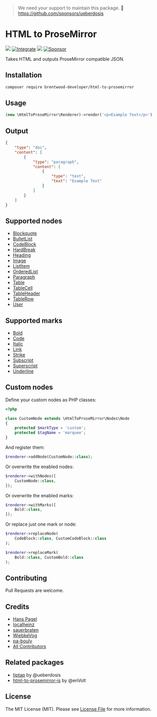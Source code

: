 > We need your support to maintain this package. 💖 https://github.com/sponsors/ueberdosis

# HTML to ProseMirror

[![](https://img.shields.io/packagist/v/ueberdosis/html-to-prosemirror.svg)](https://packagist.org/packages/ueberdosis/html-to-prosemirror)
[![Integrate](https://github.com/ueberdosis/html-to-prosemirror/workflows/Integrate/badge.svg?branch=main)](https://github.com/ueberdosis/html-to-prosemirror/actions)
[![](https://img.shields.io/packagist/dt/ueberdosis/html-to-prosemirror.svg)](https://packagist.org/packages/ueberdosis/html-to-prosemirror)
[![Sponsor](https://img.shields.io/static/v1?label=Sponsor&message=%E2%9D%A4&logo=GitHub)](https://github.com/sponsors/ueberdosis)

Takes HTML and outputs ProseMirror compatible JSON.

## Installation
```bash
composer require brentwood-developer/html-to-prosemirror
```

## Usage
```php
(new \HtmlToProseMirror\Renderer)->render('<p>Example Text</p>')
```

## Output
```json
{
    "type": "doc",
    "content": [
        {
            "type": "paragraph",
            "content": [
                {
                    "type": "text",
                    "text": "Example Text"
                }
            ]
        }
    ]
}
```

## Supported nodes
- [Blockquote](https://github.com/ueberdosis/html-to-prosemirror/blob/main/src/Nodes/Blockquote.php)
- [BulletList](https://github.com/ueberdosis/html-to-prosemirror/blob/main/src/Nodes/BulletList.php)
- [CodeBlock](https://github.com/ueberdosis/html-to-prosemirror/blob/main/src/Nodes/CodeBlock.php)
- [HardBreak](https://github.com/ueberdosis/html-to-prosemirror/blob/main/src/Nodes/HardBreak.php)
- [Heading](https://github.com/ueberdosis/html-to-prosemirror/blob/main/src/Nodes/Heading.php)
- [Image](https://github.com/ueberdosis/html-to-prosemirror/blob/main/src/Nodes/Image.php)
- [ListItem](https://github.com/ueberdosis/html-to-prosemirror/blob/main/src/Nodes/ListItem.php)
- [OrderedList](https://github.com/ueberdosis/html-to-prosemirror/blob/main/src/Nodes/OrderedList.php)
- [Paragraph](https://github.com/ueberdosis/html-to-prosemirror/blob/main/src/Nodes/Paragraph.php)
- [Table](https://github.com/ueberdosis/html-to-prosemirror/blob/main/src/Nodes/Table.php)
- [TableCell](https://github.com/ueberdosis/html-to-prosemirror/blob/main/src/Nodes/TableCell.php)
- [TableHeader](https://github.com/ueberdosis/html-to-prosemirror/blob/main/src/Nodes/TableHeader.php)
- [TableRow](https://github.com/ueberdosis/html-to-prosemirror/blob/main/src/Nodes/TableRow.php)
- [User](https://github.com/ueberdosis/html-to-prosemirror/blob/main/src/Nodes/User.php)

## Supported marks
- [Bold](https://github.com/ueberdosis/html-to-prosemirror/blob/main/src/Marks/Bold.php)
- [Code](https://github.com/ueberdosis/html-to-prosemirror/blob/main/src/Marks/Code.php)
- [Italic](https://github.com/ueberdosis/html-to-prosemirror/blob/main/src/Marks/Italic.php)
- [Link](https://github.com/ueberdosis/html-to-prosemirror/blob/main/src/Marks/Link.php)
- [Strike](https://github.com/ueberdosis/html-to-prosemirror/blob/main/src/Marks/Strike.php)
- [Subscript](https://github.com/ueberdosis/html-to-prosemirror/blob/main/src/Marks/Subscript.php)
- [Superscript](https://github.com/ueberdosis/html-to-prosemirror/blob/main/src/Marks/Superscript.php)
- [Underline](https://github.com/ueberdosis/html-to-prosemirror/blob/main/src/Marks/Underline.php)

## Custom nodes
Define your custom nodes as PHP classes:
```php
<?php

class CustomNode extends \HtmlToProseMirror\Nodes\Node
{
    protected $markType = 'custom';
    protected $tagName = 'marquee';
}
```

And register them:
```php
$renderer->addNode(CustomNode::class);
```

Or overwrite the enabled nodes:
```php
$renderer->withNodes([
    CustomNode::class,
]);
```

Or overwrite the enabled marks:
```php
$renderer->withMarks([
    Bold::class,
]);
```

Or replace just one mark or node:

```php
$renderer->replaceNode(
    CodeBlock::class, CustomCodeBlock::class
);

$renderer->replaceMark(
    Bold::class, CustomBold::class
);
```

## Contributing
Pull Requests are welcome.

## Credits
- [Hans Pagel](https://github.com/hanspagel)
- [localheinz](https://github.com/localheinz)
- [sauerbraten](https://github.com/sauerbraten)
- [WiebkeVog](https://github.com/WiebkeVog)
- [pa-bouly](https://github.com/pa-bouly)
- [All Contributors](../../contributors)

## Related packages
- [tiptap](https://github.com/ueberdosis/tiptap) by @ueberdosis
- [html-to-prosemirror-js](https://github.com/enVolt/html-to-prosemirror) by @enVolt

## License
The MIT License (MIT). Please see [License File](LICENSE.md) for more information.
